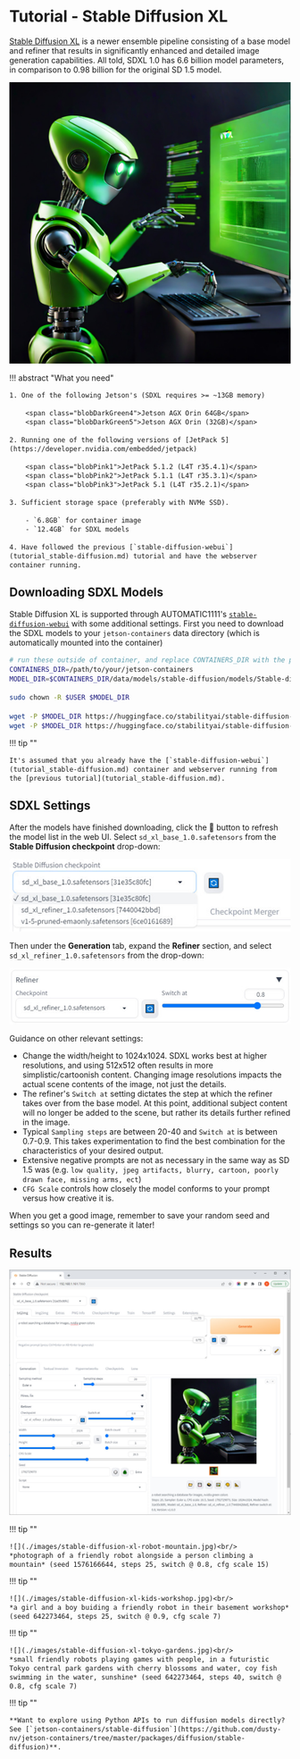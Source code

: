 # Tutorial - Stable Diffusion XL

[Stable Diffusion XL](https://huggingface.co/stabilityai/stable-diffusion-xl-base-1.0) is a newer ensemble pipeline consisting of a base model and refiner that results in significantly enhanced and detailed image generation capabilities.  All told, SDXL 1.0 has 6.6 billion model parameters, in comparison to 0.98 billion for the original SD 1.5 model.

![a robot searching a database for images, nvidia green colors](./images/stable-diffusion-xl-robot-terminal.jpg)

!!! abstract "What you need"

    1. One of the following Jetson's (SDXL requires >= ~13GB memory)

        <span class="blobDarkGreen4">Jetson AGX Orin 64GB</span>
        <span class="blobDarkGreen5">Jetson AGX Orin (32GB)</span>

    2. Running one of the following versions of [JetPack 5](https://developer.nvidia.com/embedded/jetpack)

        <span class="blobPink1">JetPack 5.1.2 (L4T r35.4.1)</span>
        <span class="blobPink2">JetPack 5.1.1 (L4T r35.3.1)</span>
        <span class="blobPink3">JetPack 5.1 (L4T r35.2.1)</span>

    3. Sufficient storage space (preferably with NVMe SSD).

        - `6.8GB` for container image
        - `12.4GB` for SDXL models
	   
    4. Have followed the previous [`stable-diffusion-webui`](tutorial_stable-diffusion.md) tutorial and have the webserver container running.

## Downloading SDXL Models
    
Stable Diffusion XL is supported through AUTOMATIC1111's [`stable-diffusion-webui`](tutorial_stable-diffusion.md) with some additional settings.  First you need to download the SDXL models to your `jetson-containers` data directory (which is automatically mounted into the container)
    
```bash
# run these outside of container, and replace CONTAINERS_DIR with the path to the jetson-containers repo on your device
CONTAINERS_DIR=/path/to/your/jetson-containers
MODEL_DIR=$CONTAINERS_DIR/data/models/stable-diffusion/models/Stable-diffusion/

sudo chown -R $USER $MODEL_DIR

wget -P $MODEL_DIR https://huggingface.co/stabilityai/stable-diffusion-xl-base-1.0/resolve/main/sd_xl_base_1.0.safetensors
wget -P $MODEL_DIR https://huggingface.co/stabilityai/stable-diffusion-xl-refiner-1.0/resolve/main/sd_xl_refiner_1.0.safetensors
```

!!! tip ""

    It's assumed that you already have the [`stable-diffusion-webui`](tutorial_stable-diffusion.md) container and webserver running from the [previous tutorial](tutorial_stable-diffusion.md).

## SDXL Settings

After the models have finished downloading, click the 🔄 button to refresh the model list in the web UI.  Select `sd_xl_base_1.0.safetensors` from the **Stable Diffusion checkpoint** drop-down:

![](./images/stable-diffusion-xl-model-select.jpg)

Then under the **Generation** tab, expand the **Refiner** section, and select `sd_xl_refiner_1.0.safetensors` from the drop-down:

![](./images/stable-diffusion-xl-refiner-settings.jpg)

Guidance on other relevant settings:

* Change the width/height to 1024x1024.  SDXL works best at higher resolutions, and using 512x512 often results in more simplistic/cartoonish content.  Changing image resolutions impacts the actual scene contents of the image, not just the details.
* The refiner's `Switch at` setting dictates the step at which the refiner takes over from the base model.  At this point, additional subject content will no longer be added to the scene, but rather its details further refined in the image.
* Typical `Sampling steps` are between 20-40 and `Switch at` is between 0.7-0.9.  This takes experimentation to find the best combination for the characteristics of your desired output.
* Extensive negative prompts are not as necessary in the same way as SD 1.5 was (e.g. `low quality, jpeg artifacts, blurry, cartoon, poorly drawn face, missing arms, ect`)
* `CFG Scale` controls how closely the model conforms to your prompt versus how creative it is.
    
When you get a good image, remember to save your random seed and settings so you can re-generate it later!

## Results

![](./images/stable-diffusion-xl-robot-generation.jpg)

!!! tip ""

    ![](./images/stable-diffusion-xl-robot-mountain.jpg)<br/>
    *photograph of a friendly robot alongside a person climbing a mountain* (seed 1576166644, steps 25, switch @ 0.8, cfg scale 15)
    
!!! tip ""

    ![](./images/stable-diffusion-xl-kids-workshop.jpg)<br/>
    *a girl and a boy buiding a friendly robot in their basement workshop* (seed 642273464, steps 25, switch @ 0.9, cfg scale 7)

!!! tip ""

    ![](./images/stable-diffusion-xl-tokyo-gardens.jpg)<br/>
    *small friendly robots playing games with people, in a futuristic Tokyo central park gardens with cherry blossoms and water, coy fish swimming in the water, sunshine* (seed 642273464, steps 40, switch @ 0.8, cfg scale 7)
    
!!! tip ""

    **Want to explore using Python APIs to run diffusion models directly? See [`jetson-containers/stable-diffusion`](https://github.com/dusty-nv/jetson-containers/tree/master/packages/diffusion/stable-diffusion)**.
